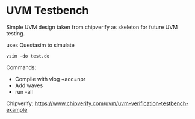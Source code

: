 # UVM Testbench

Simple UVM design taken from chipverify as skeleton for future UVM testing.

uses Questasim to simulate

`vsim -do test.do`

Commands:
* Compile with vlog +acc=npr 
* Add waves 
* run -all

Chipverify: 
https://www.chipverify.com/uvm/uvm-verification-testbench-example
